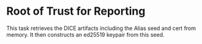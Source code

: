 # Root of Trust for Reporting
This task retrieves the DICE artifacts including the Alias seed and cert from
memory. It then constructs an ed25519 keypair from this seed.
